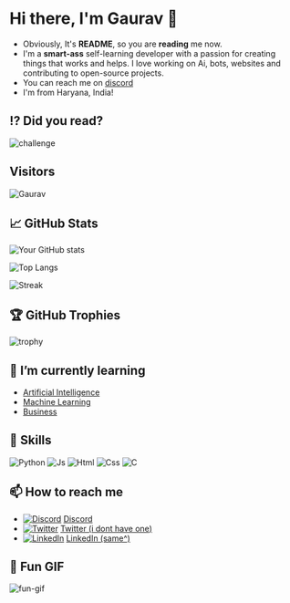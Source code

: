 # Hi there, I'm Gaurav 👋

<!-- ![header](https://user-images.githubusercontent.com/your-image-url) -->

- Obviously, It's **README**, so you are **reading** me now.
- I'm a **smart-ass** self-learning developer with a passion for creating things that works and helps. I love working on Ai, bots, websites and contributing to open-source projects.
- You can reach me on [discord](https://discord.com/users/380697024120487939)
- I'm from Haryana, India!

## ⁉️ Did you read?
![challenge](https://i.alexflipnote.dev/4h93guy.png)

## Visitors
![Gaurav](https://profile-counter.glitch.me/GauravWTF/count.svg)

## 📈 GitHub Stats

![Your GitHub stats](https://github-readme-stats.vercel.app/api?username=GauravWTF&show_icons=true&count_private=true&title_color=d1eaff&text_color=f2f9ff&icon_color=a3b9cc&bg_color=6e7e91)

![Top Langs](https://github-readme-stats.vercel.app/api/top-langs?username=GauravWTF&show_icons=true&title_color=d1eaff&text_color=f2f9ff&icon_color=a3b9cc&bg_color=6e7e91)

![Streak](https://github-readme-streak-stats.herokuapp.com/?user=GauravWTF&theme=black-ice&hide_border=true&stroke=0000&background=6e7e91)


## 🏆 GitHub Trophies

![trophy](https://github-profile-trophy.vercel.app/?username=GauravWTF&theme=nord&column=7)

## 🌱 I’m currently learning

- [Artificial Intelligence](https://www.google.com/?q=Ai)
- [Machine Learning](https://www.google.com/?q=machine-learning)
- [Business](https://www.google.com/?q=business)

## 💼 Skills

![Python](https://img.shields.io/badge/-Python-informational?style=flat&logo=python&logoColor=white&color=2bbc8a)
![Js](https://img.shields.io/badge/-Js-informational?style=flat&logo=javascript&logoColor=white&color=2bbc8a)
![Html](https://img.shields.io/badge/-HTML-informational?style=flat&logo=html5&logoColor=white&color=2bbc8a)
![Css](https://img.shields.io/badge/-CSS-informational?style=flat&logo=css3&logoColor=white&color=2bbc8a)
![C](https://img.shields.io/badge/-C-informational?style=flat&logo=c&logoColor=white&color=2bbc8a)

## 📫 How to reach me

- [![Discord][1.2]][1] [Discord](https://discord.com/users/380697024120487939)
- [![Twitter][2.2]][1] [Twitter (i dont have one)](https://twitter.com/none)
- [![LinkedIn][3.2]][2] [LinkedIn (same^)](https://www.linkedin.com/in/none/)

[1.2]: https://raw.githubusercontent.com/GauravWTF/GauravWTF/main/discord.svg
[2.2]: http://i.imgur.com/wWzX9uB.png (Twitter icon)
[3.2]: https://raw.githubusercontent.com/MartinHeinz/MartinHeinz/master/linkedin-3-16.png (LinkedIn icon)

[1]: https://discord.com/users/380697024120487939
[2]: https://twitter.com/none
[3]: https://www.linkedin.com/in/none/

## 🎥 Fun GIF

![fun-gif](https://github.com/GauravWTF/GauravWTF/raw/main/dance.gif)
